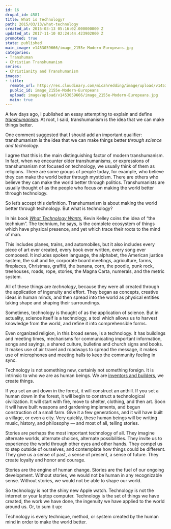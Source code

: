 ```yaml
---
id: 16
drupal_id: 4581
title: What is Technology?
path: 2015/03/13/what-technology
created_at: 2015-03-13 05:16:02.000000000 Z
updated_at: 2017-11-10 02:24:44.423902000 Z
promoted: true
state: published
main_image: v1453059666/image_2155e-Modern-Europeans.jpg
categories:
- Transhuman
- Christian Transhumanism
series:
- Christianity and Transhumanism
images:
- title: 
  remote_url: http://res.cloudinary.com/micahredding/image/upload/v1453059666/image_2155e-Modern-Europeans.jpg
  public_id: image_2155e-Modern-Europeans
  upload: image/upload/v1453059666/image_2155e-Modern-Europeans.jpg
  main: true
---
```

A few days ago, I published an essay attempting to explain and define *[transhumanism](http://micahredding.com/blog/2015/02/27/what-transhumanism-and-why-should-christians-care)*. At root, I said, transhumanism is the idea that we can make things better. 

One comment suggested that I should add an important qualifier: transhumanism is the idea that we can make things better *through science and technology*.

I agree that this is the main distinguishing factor of modern transhumanism. In fact, when we encounter older transhumanism*s*, or expressions of transhumanism not focused on technology, we usually think of them as religions. There are some groups of people today, for example, who believe they can make the world better through mysticism. There are others who believe they can make the world better through politics. Transhumanists are usually thought of as the people who focus on making the world better through technology.

So let’s accept this definition. Transhumanism is about making the world better through technology. But what is technology?

In his book *[What Technology Wants](http://www.amazon.com/gp/product/0143120174/ref=as_li_tl?ie=UTF8&camp=1789&creative=390957&creativeASIN=0143120174&linkCode=as2&tag=micahredding-20&linkId=ZFNQ74OKDJHPR7TA)*, Kevin Kelley coins the idea of “the technium”. The technium, he says, is the complete ecosystem of things which have physical presence, and yet which trace their roots to the mind of man. 

This includes planes, trains, and automobiles, but it also includes every piece of art ever created, every book ever written, every song ever composed. It includes spoken language, the alphabet, the American justice system, the suit and tie, corporate board meetings, agriculture, farms, fireplaces, Christmas, graffiti, the banana, corn, the poodle, punk rock, treehouses, roads, rope, stories, the Magna Carta, numerals, and the metric system.

All of these things are *technology*, because they were all created through the application of ingenuity and effort. They began as concepts, creative ideas in human minds, and then spread into the world as physical entities taking shape and shaping their surroundings.

Sometimes, technology is thought of as the application of science. But in actuality, science itself is a technology, a tool which allows us to harvest knowledge from the world, and refine it into comprehensible forms. 

Even organized religion, in this broad sense, is a technology. It has buildings and meeting times, mechanisms for communicating important information, songs and sayings, a shared culture, bulletins and church signs and books. It makes use of air travel and roadways to spread the message, it makes use of microphones and meeting halls to keep the community feeling in sync.

Technology is not something new, certainly not something foreign. It is intrinsic to who we are as human beings. We are [inventors and builders](http://micahredding.com/blog/2013/06/07/iron-man-and-modern-identity-crisis), we create things.

If you set an ant down in the forest, it will construct an anthill. If you set a human down in the forest, it will begin to construct a technological civilization. It will start with fire, move to shelter, clothing, and then art. Soon it will have built weapons and gardening implements, and begun construction of a small farm. Give it a few generations, and it will have built a village, or even a city. Very quickly, these human beings will be writing music, history, and philosophy — and most of all, telling stories.

Stories are perhaps the most important technology of all. They imagine alternate worlds, alternate choices, alternate possibilities. They invite us to experience the world through other eyes and other hands. They compel us to step outside of ourselves, and contemplate how things could be different. They give us a sense of past, a sense of present, a sense of future. They create loyalty and honor and courage. 

Stories are the engine of human change. Stories are the fuel of our ongoing development. Without stories, we would not be human in any recognizable sense. Without stories, we would not be able to shape our world.

So technology is not the shiny new Apple watch. Technology is not the internet or your laptop computer. Technology is the set of things we have created, the work we have done, the ingenuity we have applied to the world around us. Or, to sum it up: 

Technology is every technique, method, or system created by the human mind in order to make the world better.

